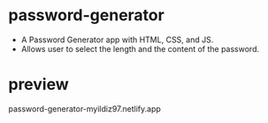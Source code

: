 # password-generator
- A Password Generator app with HTML, CSS, and JS.
- Allows user to select the length and the content of the password.
# preview
password-generator-myildiz97.netlify.app
